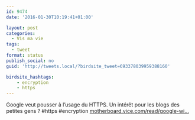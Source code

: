 ```yaml
---
id: 9474
date: '2016-01-30T10:19:41+01:00'

layout: post
categories:
  - Vis ma vie
tags:
  - tweet
format: status
publish_social: no
guid: 'http://tweets.local/?birdsite_tweet=693378039959388160'

birdsite_hashtags:
    - encryption
    - https
---
```


Google veut pousser à l’usage du HTTPS. Un intérêt pour les blogs des petites gens ? #https #encryption [motherboard.vice.com/read/google-wi…](http://motherboard.vice.com/read/google-will-soon-shame-all-websites-that-are-unencrypted-chrome-https)